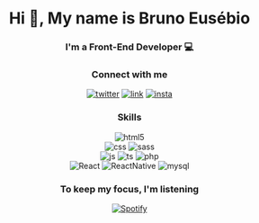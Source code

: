 <h1 align="center">Hi 👋, My name is Bruno Eusébio</h1>
<h3 align="center">I'm a Front-End Developer 💻</h3>

<h3 align="center">Connect with me</h3>

<p align="center">
  <a href=""><img alt="twitter" src="https://img.shields.io/badge/Twitter-1DA1F2?style=for-the-badge&logo=twitter&logoColor=white" /></a>
  <a href=""><img alt="link" src="https://img.shields.io/badge/LinkedIn-0077B5?style=for-the-badge&logo=linkedin&logoColor=white" /></a>
  <a href=""><img alt="insta" src="https://img.shields.io/badge/Instagram-E4405F?style=for-the-badge&logo=instagram&logoColor=white" /></a>
</p>

<h3 align="center">Skills</h3>

<p align="center">
  <img alt="html5" src="https://img.shields.io/badge/HTML5-E34F26?style=for-the-badge&logo=html5&logoColor=white" /><br>
  <img alt="css" src="https://img.shields.io/badge/CSS3-1572B6?style=for-the-badge&logo=css3&logoColor=white" />
  <img alt="sass" src="https://img.shields.io/badge/Sass-CC6699?style=for-the-badge&logo=sass&logoColor=white" /><br>
  <img alt="js" src="https://img.shields.io/badge/JavaScript-F7DF1E?style=for-the-badge&logo=javascript&logoColor=black" />
  <img alt="ts" src="https://img.shields.io/badge/TypeScript-007ACC?style=for-the-badge&logo=typescript&logoColor=white" />
  <img alt="php" src="https://img.shields.io/badge/PHP-777BB4?style=for-the-badge&logo=php&logoColor=white" /><br>
  <img alt="React" src="https://img.shields.io/badge/React-20232A?style=for-the-badge&logo=react&logoColor=61DAFB" />
  <img alt="ReactNative" src="https://img.shields.io/badge/React_Native-20232A?style=for-the-badge&logo=react&logoColor=61DAFB" />
  <img alt="mysql" src="https://img.shields.io/badge/MySQL-00000F?style=for-the-badge&logo=mysql&logoColor=white" />
</p>

<h3 align="center">To keep my focus, I'm listening</h3>

<span align="center">

[![Spotify](https://novatoremprofile.vercel.app/api/spotify)](https://open.spotify.com/user/11139642116)


</span>

<!--
**Degortunger/Degortunger** is a ✨ _special_ ✨ repository because its `README.md` (this file) appears on your GitHub profile.

